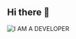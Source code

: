 ## Hi there 👋

![I AM A DEVELOPER](https://github.com/username/repository-name/blob/main/your-gif.gif)
